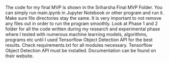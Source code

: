 The code for my final MVP is shown in the Sriharsha Final MVP Folder. You can simply run main.ipynb in Jupyter Notebook or other program and run it. Make sure file directories stay the same. It is very important to not remove any files out in order to run the program smoothly. Look at Phase 1 and 2 folder for all the code written during my research and experimental phase where I tested with numerous machine learning models, algorithms, programs etc until I used Tensorflow Object Detection API for the best results. Check requirements.txt for all modules necessary. Tensorflow Object Detection API must be installed. Documentation can be found on their website.  
